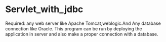 # Servlet_with_jdbc
  Required: any web server like Apache Tomcat,weblogic.And Any database connection like Oracle.
        This program can be run by deploying the application in server and also make a proper connection with a database.
